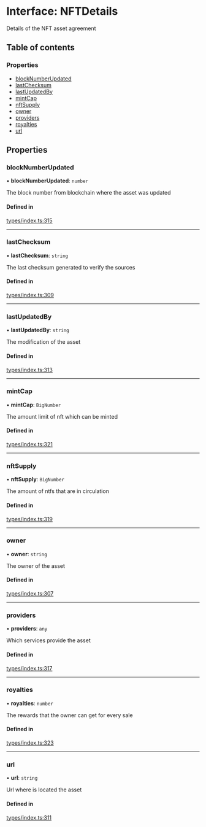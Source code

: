 # Interface: NFTDetails

Details of the NFT asset agreement

## Table of contents

### Properties

- [blockNumberUpdated](NFTDetails.md#blocknumberupdated)
- [lastChecksum](NFTDetails.md#lastchecksum)
- [lastUpdatedBy](NFTDetails.md#lastupdatedby)
- [mintCap](NFTDetails.md#mintcap)
- [nftSupply](NFTDetails.md#nftsupply)
- [owner](NFTDetails.md#owner)
- [providers](NFTDetails.md#providers)
- [royalties](NFTDetails.md#royalties)
- [url](NFTDetails.md#url)

## Properties

### blockNumberUpdated

• **blockNumberUpdated**: `number`

The block number from blockchain where the asset was updated

#### Defined in

[types/index.ts:315](https://github.com/nevermined-io/components-catalog/blob/4f74426/catalog/src/types/index.ts#L315)

___

### lastChecksum

• **lastChecksum**: `string`

The last checksum generated to verify the sources

#### Defined in

[types/index.ts:309](https://github.com/nevermined-io/components-catalog/blob/4f74426/catalog/src/types/index.ts#L309)

___

### lastUpdatedBy

• **lastUpdatedBy**: `string`

The modification of the asset

#### Defined in

[types/index.ts:313](https://github.com/nevermined-io/components-catalog/blob/4f74426/catalog/src/types/index.ts#L313)

___

### mintCap

• **mintCap**: `BigNumber`

The amount limit of nft which can be minted

#### Defined in

[types/index.ts:321](https://github.com/nevermined-io/components-catalog/blob/4f74426/catalog/src/types/index.ts#L321)

___

### nftSupply

• **nftSupply**: `BigNumber`

The amount of ntfs that are in circulation

#### Defined in

[types/index.ts:319](https://github.com/nevermined-io/components-catalog/blob/4f74426/catalog/src/types/index.ts#L319)

___

### owner

• **owner**: `string`

The owner of the asset

#### Defined in

[types/index.ts:307](https://github.com/nevermined-io/components-catalog/blob/4f74426/catalog/src/types/index.ts#L307)

___

### providers

• **providers**: `any`

Which services provide the asset

#### Defined in

[types/index.ts:317](https://github.com/nevermined-io/components-catalog/blob/4f74426/catalog/src/types/index.ts#L317)

___

### royalties

• **royalties**: `number`

The rewards that the owner can get for every sale

#### Defined in

[types/index.ts:323](https://github.com/nevermined-io/components-catalog/blob/4f74426/catalog/src/types/index.ts#L323)

___

### url

• **url**: `string`

Url where is located the asset

#### Defined in

[types/index.ts:311](https://github.com/nevermined-io/components-catalog/blob/4f74426/catalog/src/types/index.ts#L311)

